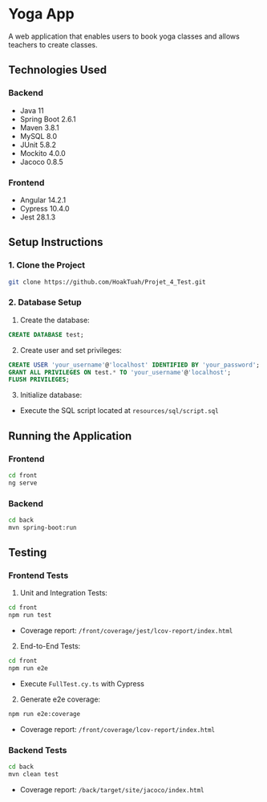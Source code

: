 # Yoga App

A web application that enables users to book yoga classes and allows teachers to create classes.

## Technologies Used

### Backend
- Java 11
- Spring Boot 2.6.1
- Maven 3.8.1
- MySQL 8.0
- JUnit 5.8.2
- Mockito 4.0.0
- Jacoco 0.8.5

### Frontend
- Angular 14.2.1
- Cypress 10.4.0
- Jest 28.1.3

## Setup Instructions

### 1. Clone the Project
```bash
git clone https://github.com/HoakTuah/Projet_4_Test.git
```

### 2. Database Setup
1. Create the database:
```sql
CREATE DATABASE test;
```

2. Create user and set privileges:
```sql
CREATE USER 'your_username'@'localhost' IDENTIFIED BY 'your_password';
GRANT ALL PRIVILEGES ON test.* TO 'your_username'@'localhost';
FLUSH PRIVILEGES;
```

3. Initialize database:
- Execute the SQL script located at `resources/sql/script.sql`

## Running the Application

### Frontend
```bash
cd front
ng serve
```

### Backend
```bash
cd back
mvn spring-boot:run
```

## Testing

### Frontend Tests
1. Unit and Integration Tests:
```bash
cd front
npm run test
```
- Coverage report: `/front/coverage/jest/lcov-report/index.html`

2. End-to-End Tests:
```bash
cd front
npm run e2e
```
- Execute `FullTest.cy.ts` with Cypress

2. Generate e2e coverage:
```bash
npm run e2e:coverage
```
- Coverage report: `/front/coverage/lcov-report/index.html`

### Backend Tests
```bash
cd back
mvn clean test
```
- Coverage report: `/back/target/site/jacoco/index.html`

